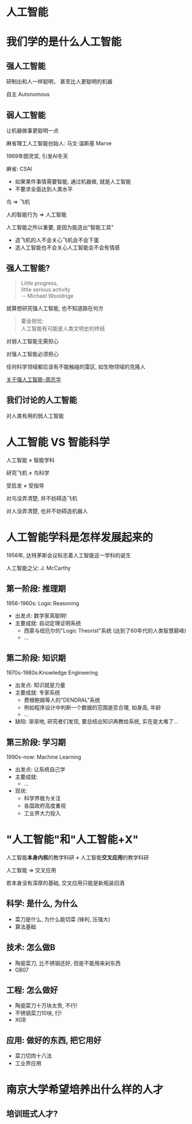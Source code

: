 # 人工智能

# 我们学的是什么人工智能

## 强人工智能

研制出和人一样聪明， 甚至比人更聪明的机器

自主 Autonomous

## 弱人工智能

让机器做事更聪明一点

麻省理工人工智能创始人: 马文·温斯基 Marve

1969年图灵奖, 引发AI冬天

麻省: CSAI

* 如果某件事情需要智能, 通过机器做, 就是人工智能
* 不要求全面达到人类水平

鸟 => 飞机

人的智能行为 => 人工智能

人工智能之所以重要, 是因为能造出"智能工具"
* 造飞机的人不会关心飞机会不会下蛋
* 造人工智能也不会关心人工智能会不会有情感

## 强人工智能?

> Little progress,  
> little serious activity  
> -- Michael Wooldrige

就算想研究强人工智能, 也不知道路在何方

> 霍金担忧:  
> 人工智能有可能是人类文明史的终结 

对弱人工智能无需担心

对强人工智能必须担心

任何科学领域都应该有不能触碰的雷区, 如生物领域的克隆人


[关于强人工智能-周志华](https://baijiahao.baidu.com/s?id=1589988095122287852&wfr=spider&for=pc)

## 我们讨论的人工智能

对人类有用的弱人工智能

# 人工智能 VS 智能科学

人工智能 ≠ 智能学科

研究飞机 ≠ 鸟科学

受启发 ≠ 受指导

对鸟没弄清楚, 并不妨碍造飞机

对人没弄清楚, 也并不妨碍造机器人

# 人工智能学科是怎样发展起来的

1956年, 达特茅斯会议标志着人工智能这一学科的诞生

人工智能之父: J. McCarthy

## 第一阶段: 推理期

1956-1960s: Logic Reasoning

* 出发点: 数学家真聪明!
* 主要成就: 自动定理证明系统 
  * 西蒙与纽厄尔的"Logic Theorist"系统 (达到了60年代的人类智慧巅峰)
  * ...

## 第二阶段: 知识期

1970s-1980s:Knowledge Engineering

* 出发点: 知识就是力量
* 主要成就: 专家系统
  * 费根鲍姆等人的"DENDRAL"系统
  * 例如程序设计中判断一个数据的范围是否合理, 如身高, 年龄
  * ...
* 缺陷: 渐渐地, 研究者们发现, 要总结出知识再教给系统, 实在是太难了...

## 第三阶段: 学习期

1990s-now: Machine Learning

* 出发点: 让系统自己学
* 主要成就:
  * ...
* 现状: 
  * 科学界极为关注
  * 各国政府高度重视
  * 工业界大力投入

# "人工智能"和"人工智能+X"

人工智能**本身内核**的教学科研 ≠ 人工智能**交叉应用**的教学科研

人工智能 => 交叉应用

若本身没有深厚的基础, 交叉应用只能是新瓶装旧酒

## 科学: 是什么, 为什么

* 菜刀是什么, 为什么能切菜 (锋利, 压强大)
* 算法基础

## 技术: 怎么做B

* 陶瓷菜刀, 比不锈钢还好, 但是不能用来剁东西
* GB07

## 工程: 怎么做好

* 陶瓷菜刀十万块太贵, 不行!  
* 不锈钢菜刀10块, 行!
* XGB

## 应用: 做好的东西, 把它用好

* 菜刀切肉十八法
* 工业界应用

# 南京大学希望培养出什么样的人才

## 培训班式人才?

